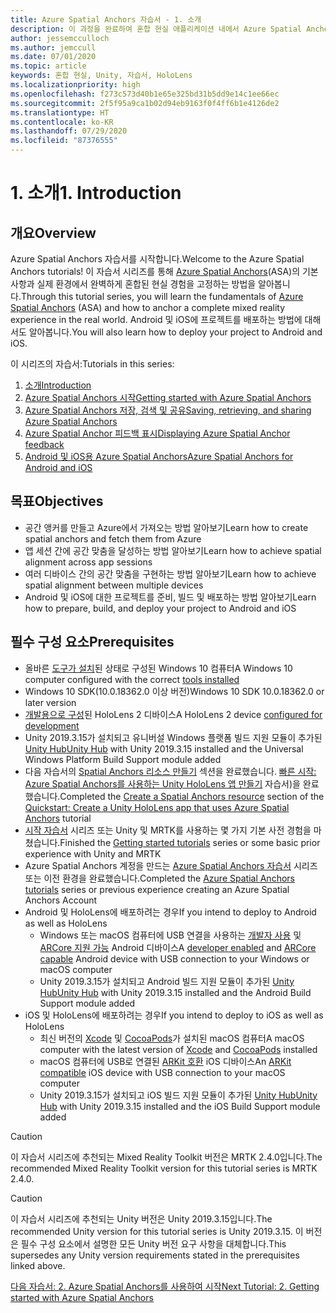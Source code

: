 ```yaml
---
title: Azure Spatial Anchors 자습서 - 1. 소개
description: 이 과정을 완료하여 혼합 현실 애플리케이션 내에서 Azure Spatial Anchors를 구현하는 방법을 알아봅니다.
author: jessemcculloch
ms.author: jemccull
ms.date: 07/01/2020
ms.topic: article
keywords: 혼합 현실, Unity, 자습서, HoloLens
ms.localizationpriority: high
ms.openlocfilehash: f273c573d40b1e65e325bd31b5dd9e14c1ee66ec
ms.sourcegitcommit: 2f5f95a9ca1b02d94eb9163f0f4ff6b1e4126de2
ms.translationtype: HT
ms.contentlocale: ko-KR
ms.lasthandoff: 07/29/2020
ms.locfileid: "87376555"
---
```

# <a name="1-introduction"></a><span data-ttu-id="c1d59-105">1. 소개</span><span class="sxs-lookup"><span data-stu-id="c1d59-105">1. Introduction</span></span>

## <a name="overview"></a><span data-ttu-id="c1d59-106">개요</span><span class="sxs-lookup"><span data-stu-id="c1d59-106">Overview</span></span>

<span data-ttu-id="c1d59-107">Azure Spatial Anchors 자습서를 시작합니다.</span><span class="sxs-lookup"><span data-stu-id="c1d59-107">Welcome to the Azure Spatial Anchors tutorials!</span></span> <span data-ttu-id="c1d59-108">이 자습서 시리즈를 통해 <a href="https://azure.microsoft.com/services/spatial-anchors" target="_blank">Azure Spatial Anchors</a>(ASA)의 기본 사항과 실제 환경에서 완벽하게 혼합된 현실 경험을 고정하는 방법을 알아봅니다.</span><span class="sxs-lookup"><span data-stu-id="c1d59-108">Through this tutorial series, you will learn the fundamentals of <a href="https://azure.microsoft.com/services/spatial-anchors" target="_blank">Azure Spatial Anchors</a> (ASA) and how to anchor a complete mixed reality experience in the real world.</span></span> <span data-ttu-id="c1d59-109">Android 및 iOS에 프로젝트를 배포하는 방법에 대해서도 알아봅니다.</span><span class="sxs-lookup"><span data-stu-id="c1d59-109">You will also learn how to deploy your project to Android and iOS.</span></span>

<span data-ttu-id="c1d59-110">이 시리즈의 자습서:</span><span class="sxs-lookup"><span data-stu-id="c1d59-110">Tutorials in this series:</span></span>

1. [<span data-ttu-id="c1d59-111">소개</span><span class="sxs-lookup"><span data-stu-id="c1d59-111">Introduction</span></span>](mr-learning-asa-01.md)
2. [<span data-ttu-id="c1d59-112">Azure Spatial Anchors 시작</span><span class="sxs-lookup"><span data-stu-id="c1d59-112">Getting started with Azure Spatial Anchors</span></span>](mr-learning-asa-02.md)
3. [<span data-ttu-id="c1d59-113">Azure Spatial Anchors 저장, 검색 및 공유</span><span class="sxs-lookup"><span data-stu-id="c1d59-113">Saving, retrieving, and sharing Azure Spatial Anchors</span></span>](mr-learning-asa-03.md)
4. [<span data-ttu-id="c1d59-114">Azure Spatial Anchor 피드백 표시</span><span class="sxs-lookup"><span data-stu-id="c1d59-114">Displaying Azure Spatial Anchor feedback</span></span>](mr-learning-asa-04.md)
5. [<span data-ttu-id="c1d59-115">Android 및 iOS용 Azure Spatial Anchors</span><span class="sxs-lookup"><span data-stu-id="c1d59-115">Azure Spatial Anchors for Android and iOS</span></span>](mr-learning-asa-05.md)

## <a name="objectives"></a><span data-ttu-id="c1d59-116">목표</span><span class="sxs-lookup"><span data-stu-id="c1d59-116">Objectives</span></span>

* <span data-ttu-id="c1d59-117">공간 앵커를 만들고 Azure에서 가져오는 방법 알아보기</span><span class="sxs-lookup"><span data-stu-id="c1d59-117">Learn how to create spatial anchors and fetch them from Azure</span></span>
* <span data-ttu-id="c1d59-118">앱 세션 간에 공간 맞춤을 달성하는 방법 알아보기</span><span class="sxs-lookup"><span data-stu-id="c1d59-118">Learn how to achieve spatial alignment across app sessions</span></span>
* <span data-ttu-id="c1d59-119">여러 디바이스 간의 공간 맞춤을 구현하는 방법 알아보기</span><span class="sxs-lookup"><span data-stu-id="c1d59-119">Learn how to achieve spatial alignment between multiple devices</span></span>
* <span data-ttu-id="c1d59-120">Android 및 iOS에 대한 프로젝트를 준비, 빌드 및 배포하는 방법 알아보기</span><span class="sxs-lookup"><span data-stu-id="c1d59-120">Learn how to prepare, build, and deploy your project to Android and iOS</span></span>

## <a name="prerequisites"></a><span data-ttu-id="c1d59-121">필수 구성 요소</span><span class="sxs-lookup"><span data-stu-id="c1d59-121">Prerequisites</span></span>

* <span data-ttu-id="c1d59-122">올바른 [도구가 설치](install-the-tools.md)된 상태로 구성된 Windows 10 컴퓨터</span><span class="sxs-lookup"><span data-stu-id="c1d59-122">A Windows 10 computer configured with the correct [tools installed](install-the-tools.md)</span></span>
* <span data-ttu-id="c1d59-123">Windows 10 SDK(10.0.18362.0 이상 버전)</span><span class="sxs-lookup"><span data-stu-id="c1d59-123">Windows 10 SDK 10.0.18362.0 or later version</span></span>
* <span data-ttu-id="c1d59-124">[개발용으로 구성](using-visual-studio.md#enabling-developer-mode)된 HoloLens 2 디바이스</span><span class="sxs-lookup"><span data-stu-id="c1d59-124">A HoloLens 2 device [configured for development](using-visual-studio.md#enabling-developer-mode)</span></span>
* <span data-ttu-id="c1d59-125">Unity 2019.3.15가 설치되고 유니버설 Windows 플랫폼 빌드 지원 모듈이 추가된 <a href="https://docs.unity3d.com/Manual/GettingStartedInstallingHub.html" target="_blank">Unity Hub</a></span><span class="sxs-lookup"><span data-stu-id="c1d59-125"><a href="https://docs.unity3d.com/Manual/GettingStartedInstallingHub.html" target="_blank">Unity Hub</a> with Unity 2019.3.15 installed and the Universal Windows Platform Build Support module added</span></span>
* <span data-ttu-id="c1d59-126">다음 자습서의 [Spatial Anchors 리소스 만들기](https://docs.microsoft.com/azure/spatial-anchors/quickstarts/get-started-unity-hololens#create-a-spatial-anchors-resource) 섹션을 완료했습니다. [빠른 시작: Azure Spatial Anchors를 사용하는 Unity HoloLens 앱 만들기](https://docs.microsoft.com/azure/spatial-anchors/quickstarts/get-started-unity-hololens) 자습서)을 완료했습니다.</span><span class="sxs-lookup"><span data-stu-id="c1d59-126">Completed the [Create a Spatial Anchors resource](https://docs.microsoft.com/azure/spatial-anchors/quickstarts/get-started-unity-hololens#create-a-spatial-anchors-resource) section of the [Quickstart: Create a Unity HoloLens app that uses Azure Spatial Anchors](https://docs.microsoft.com/azure/spatial-anchors/quickstarts/get-started-unity-hololens) tutorial</span></span>
* <span data-ttu-id="c1d59-127">[시작 자습서](mr-learning-base-01.md) 시리즈 또는 Unity 및 MRTK를 사용하는 몇 가지 기본 사전 경험을 마쳤습니다.</span><span class="sxs-lookup"><span data-stu-id="c1d59-127">Finished the [Getting started tutorials](mr-learning-base-01.md) series or some basic prior experience with Unity and MRTK</span></span>
* <span data-ttu-id="c1d59-128">Azure Spatial Anchors 계정을 만드는 [Azure Spatial Anchors 자습서](mr-learning-asa-01.md) 시리즈 또는 이전 환경을 완료했습니다.</span><span class="sxs-lookup"><span data-stu-id="c1d59-128">Completed the [Azure Spatial Anchors tutorials](mr-learning-asa-01.md) series or previous experience creating an Azure Spatial Anchors Account</span></span>
* <span data-ttu-id="c1d59-129">Android 및 HoloLens에 배포하려는 경우</span><span class="sxs-lookup"><span data-stu-id="c1d59-129">If you intend to deploy to Android as well as HoloLens</span></span>
  * <span data-ttu-id="c1d59-130">Windows 또는 macOS 컴퓨터에 USB 연결을 사용하는 <a href="https://developer.android.com/studio/debug/dev-options" target="_blank">개발자 사용</a> 및 <a href="https://developers.google.com/ar/discover/supported-devices" target="_blank">ARCore 지원 가능</a> Android 디바이스</span><span class="sxs-lookup"><span data-stu-id="c1d59-130">A <a href="https://developer.android.com/studio/debug/dev-options" target="_blank">developer enabled</a> and <a href="https://developers.google.com/ar/discover/supported-devices" target="_blank">ARCore capable</a> Android device with USB connection to your Windows or macOS computer</span></span>
  * <span data-ttu-id="c1d59-131">Unity 2019.3.15가 설치되고 Android 빌드 지원 모듈이 추가된 <a href="https://docs.unity3d.com/Manual/GettingStartedInstallingHub.html" target="_blank">Unity Hub</a></span><span class="sxs-lookup"><span data-stu-id="c1d59-131"><a href="https://docs.unity3d.com/Manual/GettingStartedInstallingHub.html" target="_blank">Unity Hub</a> with Unity 2019.3.15 installed and the Android Build Support module added</span></span>
* <span data-ttu-id="c1d59-132">iOS 및 HoloLens에 배포하려는 경우</span><span class="sxs-lookup"><span data-stu-id="c1d59-132">If you intend to deploy to iOS as well as HoloLens</span></span>
  * <span data-ttu-id="c1d59-133">최신 버전의 <a href="https://geo.itunes.apple.com/us/app/xcode/id497799835?mt=12" target="_blank">Xcode</a> 및 <a href="https://cocoapods.org" target="_blank">CocoaPods</a>가 설치된 macOS 컴퓨터</span><span class="sxs-lookup"><span data-stu-id="c1d59-133">A macOS computer with the latest version of <a href="https://geo.itunes.apple.com/us/app/xcode/id497799835?mt=12" target="_blank">Xcode</a> and <a href="https://cocoapods.org" target="_blank">CocoaPods</a> installed</span></span>
  * <span data-ttu-id="c1d59-134">macOS 컴퓨터에 USB로 연결된 <a href="https://developer.apple.com/documentation/arkit/verifying_device_support_and_user_permission" target="_blank">ARKit 호환</a> iOS 디바이스</span><span class="sxs-lookup"><span data-stu-id="c1d59-134">An <a href="https://developer.apple.com/documentation/arkit/verifying_device_support_and_user_permission" target="_blank">ARKit compatible</a> iOS device with USB connection to your macOS computer</span></span>
  * <span data-ttu-id="c1d59-135">Unity 2019.3.15가 설치되고 iOS 빌드 지원 모듈이 추가된 <a href="https://docs.unity3d.com/Manual/GettingStartedInstallingHub.html" target="_blank">Unity Hub</a></span><span class="sxs-lookup"><span data-stu-id="c1d59-135"><a href="https://docs.unity3d.com/Manual/GettingStartedInstallingHub.html" target="_blank">Unity Hub</a> with Unity 2019.3.15 installed and the iOS Build Support module added</span></span>

> [!CAUTION]
> <span data-ttu-id="c1d59-136">이 자습서 시리즈에 추천되는 Mixed Reality Toolkit 버전은 MRTK 2.4.0입니다.</span><span class="sxs-lookup"><span data-stu-id="c1d59-136">The recommended Mixed Reality Toolkit version for this tutorial series is MRTK 2.4.0.</span></span>

> [!CAUTION]
> <span data-ttu-id="c1d59-137">이 자습서 시리즈에 추천되는 Unity 버전은 Unity 2019.3.15입니다.</span><span class="sxs-lookup"><span data-stu-id="c1d59-137">The recommended Unity version for this tutorial series is Unity 2019.3.15.</span></span> <span data-ttu-id="c1d59-138">이 버전은 필수 구성 요소에서 설명한 모든 Unity 버전 요구 사항을 대체합니다.</span><span class="sxs-lookup"><span data-stu-id="c1d59-138">This supersedes any Unity version requirements stated in the prerequisites linked above.</span></span>

[<span data-ttu-id="c1d59-139">다음 자습서: 2. Azure Spatial Anchors를 사용하여 시작</span><span class="sxs-lookup"><span data-stu-id="c1d59-139">Next Tutorial: 2. Getting started with Azure Spatial Anchors</span></span>](mr-learning-asa-02.md)
